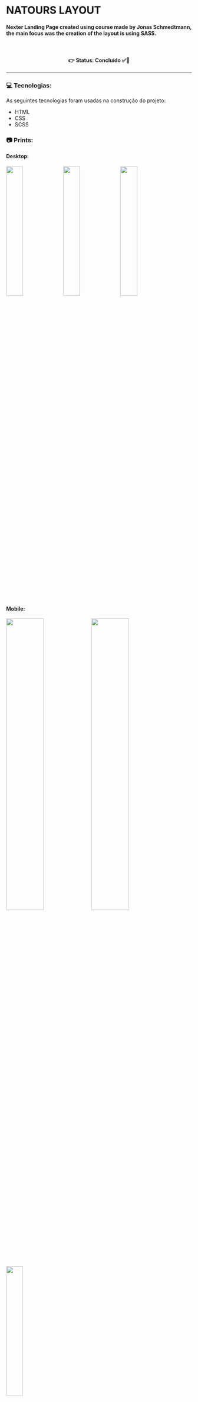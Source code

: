 # NATOURS LAYOUT
#### Nexter Landing Page created using course made by Jonas Schmedtmann, the main focus was the creation of the layout is using SASS.


<br />

<h4 align='center'>
👉 Status: Concluído ✅👏
</h4>
<hr />

### 💻 Tecnologias:
As seguintes tecnologias foram usadas na construção do projeto:
- HTML
- CSS
- SCSS

### 📷 Prints:

#### Desktop:
<img src="https://i.ibb.co/xfWdq6R/DESKTOP01.png" width="30%"></img> <img src="https://i.ibb.co/RjBt1Kx/DESKTOP02.png" width="30%"></img> <img src="https://i.ibb.co/qL6gbDJ/DESKTOP-03.png" width="30%"></img> 

#### Mobile:
<img src="https://i.ibb.co/37q6wdF/mobile-01.png" width="45%"></img> <img src="https://i.ibb.co/vx7zRsM/mobile-02.png" width="45%"></img><img src="https://i.ibb.co/6Fq731L/mobile-03.png" width="30%"></img>

#### Tablets:
<img src="https://i.ibb.co/272SpG9/TABLET-01.png" width="45%"></img> <img src="https://i.ibb.co/SX8WQXC/TABLET-02.png" width="45%"></img>


